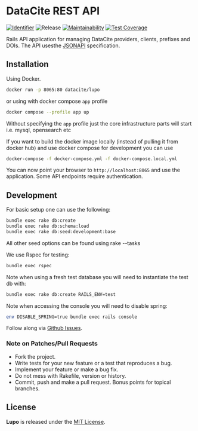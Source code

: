 # DataCite REST API

[![Identifier](https://img.shields.io/badge/doi-10.5438%2F8gb0--v673-fca709.svg)](https://doi.org/10.5438/8gb0-v673)
![Release](https://github.com/datacite/lupo/workflows/Release/badge.svg)
[![Maintainability](https://api.codeclimate.com/v1/badges/dddd95f9f6f354b7af93/maintainability)](https://codeclimate.com/github/datacite/lupo/maintainability) [![Test Coverage](https://api.codeclimate.com/v1/badges/dddd95f9f6f354b7af93/test_coverage)](https://codeclimate.com/github/datacite/lupo/test_coverage)

Rails API application for managing DataCite providers, clients, prefixes and DOIs. The API usesthe [JSONAPI](http://jsonapi.org/) specification.

## Installation

Using Docker.

```bash
docker run -p 8065:80 datacite/lupo
```

or using with docker compose `app` profile

```bash
docker compose --profile app up
```

Without specifying the `app` profile just the core infrastructure parts will start i.e. mysql, opensearch etc

If you want to build the docker image locally (instead of pulling it from docker hub)
 and use docker compose for development you can use
```bash
docker-compose -f docker-compose.yml -f docker-compose.local.yml
```

You can now point your browser to `http://localhost:8065` and use the application. Some API endpoints require authentication.

## Development

For basic setup one can use the following:

```bash
bundle exec rake db:create
bundle exec rake db:schema:load
bundle exec rake db:seed:development:base
```

All other seed options can be found using rake --tasks

We use Rspec for testing:

```bash
bundle exec rspec
```

Note when using a fresh test database you will need to instantiate the test db with:

```bash
bundle exec rake db:create RAILS_ENV=test
```

Note when accessing the console you will need to disable spring:

```bash
env DISABLE_SPRING=true bundle exec rails console
```

Follow along via [Github Issues](https://github.com/datacite/lupo/issues).

### Note on Patches/Pull Requests

- Fork the project.
- Write tests for your new feature or a test that reproduces a bug.
- Implement your feature or make a bug fix.
- Do not mess with Rakefile, version or history.
- Commit, push and make a pull request. Bonus points for topical branches.

## License

**Lupo** is released under the [MIT License](https://github.com/datacite/lupo/blob/master/LICENSE).
